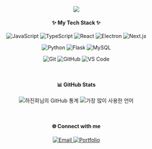 <div align="center">

 
<!-- <img src="https://capsule-render.vercel.app/api?type=speech&color=gradient&customColorList=14,15&height=300&text=👋%20Hi,%20I'm%20Jinhee%20Ha%20-nl-Frontend%20Developer&fontSize=50&fontAlign=50&fontAlignY=40&fontColor=ffffff&animation=fadeIn" /> -->
<img src="https://capsule-render.vercel.app/api?type=transparent&color=gradient&customColorList=14,15&height=200&text=👋%20Hi,%20I'm%20Jinhee%20Ha%20-nl-Frontend%20Developer&fontSize=50&fontAlign=50&fontAlignY=40&fontColor=15&animation=fadeIn" />

<!--
<h3 align="center">✨ 안녕하세요! 새로운 도전을 즐기는 프론트엔드 개발자 하진희입니다. ✨</h3>
 <p align="center">
저는 사용자에게 더 나은 경험을 제공하는 웹 서비스를 만드는 것에 즐거움을 느낍니다.<br/>
새로운 기술 학습과 문제 해결을 통해 끊임없이 성장하고 있습니다.
</p> -->

<h4 align="center">✨ My Tech Stack ✨</h4>

<p align="center">
<img src="https://img.shields.io/badge/JavaScript-F7DF1E?style=for-the-badge&logo=javascript&logoColor=black" alt="JavaScript" />
<img src="https://img.shields.io/badge/TypeScript-3178C6?style=for-the-badge&logo=typescript&logoColor=white" alt="TypeScript" />
<img src="https://img.shields.io/badge/React-61DAFB?style=for-the-badge&logo=react&logoColor=black" alt="React" />
<img src="https://img.shields.io/badge/Electron-47848F?style=for-the-badge&logo=electron&logoColor=white" alt="Electron" />
<img src="https://img.shields.io/badge/Next.js-000000?style=for-the-badge&logo=nextdotjs&logoColor=white" alt="Next.js" />
</p>

<p align="center">
<img src="https://img.shields.io/badge/Python-3776AB?style=for-the-badge&logo=python&logoColor=white" alt="Python" />
<img src="https://img.shields.io/badge/Flask-000000?style=for-the-badge&logo=flask&logoColor=white" alt="Flask" />
<img src="https://img.shields.io/badge/MySQL-4479A1?style=for-the-badge&logo=mysql&logoColor=white" alt="MySQL" />
</p>

<p align="center">
<img src="https://img.shields.io/badge/Git-F05032?style=for-the-badge&logo=git&logoColor=white" alt="Git" />
<img src="https://img.shields.io/badge/GitHub-181717?style=for-the-badge&logo=github&logoColor=white" alt="GitHub" />
<img src="https://img.shields.io/badge/VS%20Code-007ACC?style=for-the-badge&logo=visualstudiocode&logoColor=white" alt="VS Code" />
</p>
<br/>

<h4 align="center">📊 GitHub Stats</h4>
<p align="center">
<img src="https://github-readme-stats.vercel.app/api?username=your-github-username&show_icons=true&theme=default&hide_border=true&count_private=true" alt="하진희님의 GitHub 통계" />
<img src="https://github-readme-stats.vercel.app/api/top-langs/?username=your-github-username&layout=compact&theme=default&hide_border=true" alt="가장 많이 사용한 언어" />
</p>
<br/>

<h4 align="center">🌐 Connect with me</h4>
<p align="center">    
  <a href="mailto:hajinheee@gmail.com" target="_blank">
        <img src="https://img.shields.io/badge/Email-D14836?style=for-the-badge&logo=Gmail&logoColor=white" alt="Email" />
    </a>
<a href="https://your-portfolio-url.com" target="_blank"><img src="https://img.shields.io/badge/Portfolio-2667FF?style=for-the-badge&logo=About.me&logoColor=white" alt="Portfolio" /></a>   
 <!-- <a href="https://velog.io/@your-username" target="_blank">
        <img src="https://img.shields.io/badge/Velog-20C997?style=for-the-badge&logo=velog&logoColor=white" alt="Velog" />
    </a> -->
</p>
</div>

